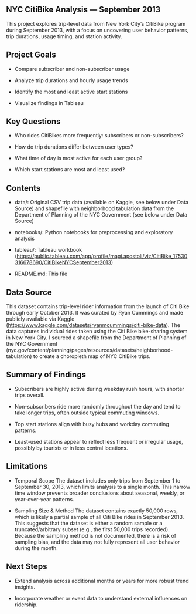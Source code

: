 ## NYC CitiBike Analysis — September 2013
This project explores trip-level data from New York City’s CitiBike program during September 2013, with a focus on uncovering user behavior patterns, trip durations, usage timing, and station activity.

## Project Goals
- Compare subscriber and non-subscriber usage

- Analyze trip durations and hourly usage trends

- Identify the most and least active start stations

- Visualize findings in Tableau

## Key Questions
- Who rides CitiBikes more frequently: subscribers or non-subscribers?

- How do trip durations differ between user types?

- What time of day is most active for each user group?

- Which start stations are most and least used?

## Contents
- data/: Original CSV trip data (available on Kaggle, see below under Data Source) and shapefile with neighborhood tabulation data from the Department of Planning of the NYC Government (see below under Data Source)

- notebooks/: Python notebooks for preprocessing and exploratory analysis

- tableau/: Tableau workbook (https://public.tableau.com/app/profile/magi.apostoli/viz/CitiBike_17530316678690/CitiBikeNYCSeptember2013)

- README.md: This file

## Data Source
This dataset contains trip-level rider information from the launch of Citi Bike through early October 2013. It was curated by Ryan Cummings and made publicly available via Kaggle (https://www.kaggle.com/datasets/ryanmcummings/citi-bike-data). The data captures individual rides taken using the Citi Bike bike-sharing system in New York City.
I sourced a shapefile from the Department of Planning of the NYC Government (nyc.gov/content/planning/pages/resources/datasets/neighborhood-tabulation) to create a choropleth map of NYC CitiBike trips. 

## Summary of Findings
- Subscribers are highly active during weekday rush hours, with shorter trips overall.

- Non-subscribers ride more randomly throughout the day and tend to take longer trips, often outside typical commuting windows.

- Top start stations align with busy hubs and workday commuting patterns.

- Least-used stations appear to reflect less frequent or irregular usage, possibly by tourists or in less central locations.

## Limitations

- Temporal Scope
The dataset includes only trips from September 1 to September 30, 2013, which limits analysis to a single month. This narrow time window prevents broader conclusions about seasonal, weekly, or year-over-year patterns.

- Sampling Size & Method
The dataset contains exactly 50,000 rows, which is likely a partial sample of all Citi Bike rides in September 2013. This suggests that the dataset is either a random sample or a truncated/arbitrary subset (e.g., the first 50,000 trips recorded). Because the sampling method is not documented, there is a risk of sampling bias, and the data may not fully represent all user behavior during the month.

## Next Steps
- Extend analysis across additional months or years for more robust trend insights.
  
- Incorporate weather or event data to understand external influences on ridership.
